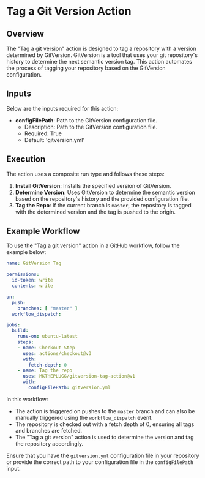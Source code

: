# Tag a Git Version Action

## Overview

The "Tag a git version" action is designed to tag a repository with a version determined by GitVersion. GitVersion is a tool that uses your git repository's history to determine the next semantic version tag. This action automates the process of tagging your repository based on the GitVersion configuration.

## Inputs

Below are the inputs required for this action:

- **configFilePath**: Path to the GitVersion configuration file.
  - Description: Path to the GitVersion configuration file.
  - Required: True
  - Default: 'gitversion.yml'

## Execution

The action uses a composite run type and follows these steps:

1. **Install GitVersion**: Installs the specified version of GitVersion.
2. **Determine Version**: Uses GitVersion to determine the semantic version based on the repository's history and the provided configuration file.
3. **Tag the Repo**: If the current branch is `master`, the repository is tagged with the determined version and the tag is pushed to the origin.

## Example Workflow

To use the "Tag a git version" action in a GitHub workflow, follow the example below:

```yaml
name: GitVersion Tag

permissions:
  id-token: write
  contents: write

on:
  push:
    branches: [ "master" ]
  workflow_dispatch:

jobs:
  build:
    runs-on: ubuntu-latest
    steps:
    - name: Checkout Step
      uses: actions/checkout@v3
      with:
        fetch-depth: 0
    - name: Tag the repo
      uses: MKTHEPLUGG/gitversion-tag-action@v1
      with:
        configFilePath: gitversion.yml
```

In this workflow:

- The action is triggered on pushes to the `master` branch and can also be manually triggered using the `workflow_dispatch` event.
- The repository is checked out with a fetch depth of 0, ensuring all tags and branches are fetched.
- The "Tag a git version" action is used to determine the version and tag the repository accordingly.

Ensure that you have the `gitversion.yml` configuration file in your repository or provide the correct path to your configuration file in the `configFilePath` input.